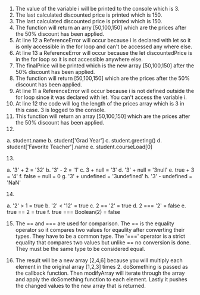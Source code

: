 1. The value of the variable i will be printed to the console which is 3.
2. The last calculated discounted price is printed which is 150.
3. The last calculated discounted price is printed which is 150.
4. The function will return an arry [50,100,150] which are the prices after the 50% discount has been applied.
5. At line 12 a ReferenceError will occur because i is declared with let so it is only accessible in the for loop and can't be accessed any where else.
6. At line 13 a ReferenceError will occur because the let discountedPrice is in the for loop so it is not accessible anywhere else.
7. The finalPrice wil be printed which is the new array [50,100,150] after the 50% discount has been applied.
8. The function will return [50,100,150] which are the prices after the 50% discount has been applied. 
9. At line 11 a ReferenceError will occur because i is not defined outside the for loop since it was declared with let. You can't access the variable i.
10. At line 12 the code will log the length of the prices array which is 3 in this case. 3 is logged to the console.
11. This function will return an array [50,100,150] which are the prices after the 50% discount has been applied.
12. 
  a. student.name
  b. student['Grad Year']
  c. student.greeting()
  d. student['Favorite Teacher'].name
  e. student.courseLoad[0]

13. 
  a. '3' + 2 = '32'
  b. '3' - 2 = '1'
  c. 3 + null = '3'
  d. '3' + null = '3null'
  e. true + 3 = '4'
  f. false + null = 0
  g. '3' + undefined = '3undefined'
  h. '3' - undefined = 'NaN'
  
14.
  a. '2' > 1 = true
  b. '2' < '12' = true
  c. 2 == '2' = true
  d. 2 === '2' = false
  e. true == 2 = true
  f. true === Boolean(2) = false
 
15. The == and === are used for comparison. The == is the equality operator so it compares two values for eqaulity after converting their types. They have to be a common type. The '===' operator is a strict equality that compares two values but unlike == no conversion is done. They must be the same type to be considered equal. 

17. The result will be a new array [2,4,6] because you will multiply each element in the original array [1,2,3] times 2. doSomething is passed as the callback function. Then modifyArray will iterate through the array and apply the doSomething function to each element. Lastly it pushes the changed values to the new array that is returned.

  
